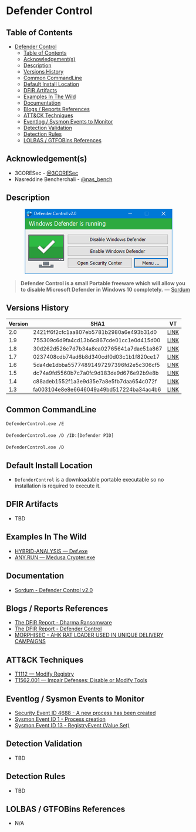 # Defender Control

## Table of Contents

- [Defender Control](#defender-control)
  - [Table of Contents](#table-of-contents)
  - [Acknowledgement(s)](#acknowledgements)
  - [Description](#description)
  - [Versions History](#versions-history)
  - [Common CommandLine](#common-commandline)
  - [Default Install Location](#default-install-location)
  - [DFIR Artifacts](#dfir-artifacts)
  - [Examples In The Wild](#examples-in-the-wild)
  - [Documentation](#documentation)
  - [Blogs / Reports References](#blogs--reports-references)
  - [ATT&CK Techniques](#attck-techniques)
  - [Eventlog / Sysmon Events to Monitor](#eventlog--sysmon-events-to-monitor)
  - [Detection Validation](#detection-validation)
  - [Detection Rules](#detection-rules)
  - [LOLBAS / GTFOBins References](#lolbas--gtfobins-references)

## Acknowledgement(s)

- 3CORESec - [@3CORESec](https://twitter.com/3CORESec)
- Nasreddine Bencherchali - [@nas_bench](https://twitter.com/nas_bench)

## Description

<p align="center"><img src="/Images/Screenshots/DefenderControl.png"></p>

> **Defender Control is a small Portable freeware which will allow you to disable Microsoft Defender in Windows 10 completely.** — [Sordum](https://www.sordum.org/9480/defender-control-v2-0/)

## Versions History

| Version | SHA1                                     | VT                                                                                                                   |
|---------|------------------------------------------|----------------------------------------------------------------------------------------------------------------------|
| 2.0    | 2421ff6f2cfc1aa807eb5781b2980a6e493b31d0 | [LINK](https://www.virustotal.com/gui/file/20c730c7033b5bdc0a6510825e90449ba8f87942d2d7f61fa1ba5f100e98c141)                                                                                                             |
| 1.9    | 755309c6d9fa4cd13b6c867cde01cc1e0d415d00 | [LINK](https://www.virustotal.com/gui/file/6606d759667fbdfaa46241db7ffb4839d2c47b88a20120446f41e916cad77d0b)                                                                                                             |
| 1.8    | 30d262d526c7d7b34a8ea02765641a7dae51a867 | [LINK](https://www.virustotal.com/gui/file/94cd357b51381f164ed17ff16a1c036ab228350fc41fa78507ce611f3dec0efd)                                                                                                             |
| 1.7    | 0237408cdb74ad6b8d340cdf0d03c1b1f820ce17 | [LINK](https://www.virustotal.com/gui/file/ce3a6224dae98fdaa712cfa6495cb72349f333133dbfb339c9e90699cbe4e8e4)                                                                                                             |
| 1.6    | 5da4de1dbba55774891497297396fd2e5c306cf5 | [LINK](https://www.virustotal.com/gui/file/a201f7f81277e28c0bdd680427b979aee70e42e8a98c67f11e7c83d02f8fe7ae)                                                                                                             |
| 1.5    | dc74a9fd5560b7c7a0fc9d183de9d676e92b9e8b | [LINK](https://www.virustotal.com/gui/file/c576f7f55c4c0304b290b15e70a638b037df15c69577cd6263329c73416e490e)                                                                                                             |
| 1.4    | c88adeb1552f1a3e9d35e7a8e5fb7daa654c072f | [LINK](https://www.virustotal.com/gui/file/09d874b2d30d1418677618751ae57f219c062944f00d4b2def1f90a4ae9d3745)                                                                                                             |
| 1.3    | fa003104e8e8e6646049a49bd517224ba34ac4b6 | [LINK](https://www.virustotal.com/gui/file/5161a16217b9d8b9817ad1f6e1020e2eb625bbd6ccf82fbf9423077d0c966aa0)                                                                                                             |

## Common CommandLine

```batch
DefenderControl.exe /E

DefenderControl.exe /D /ID:[Defender PID]

DefenderControl.exe /D
```

## Default Install Location

- ``DefenderControl`` is a downloadable portable executable so no installation is required to execute it.

## DFIR Artifacts

- TBD

## Examples In The Wild

- [HYBRID-ANALYSIS — Def.exe](https://www.hybrid-analysis.com/sample/a201f7f81277e28c0bdd680427b979aee70e42e8a98c67f11e7c83d02f8fe7ae/5ef3dc0f4ef6473e02070a78)
- [ANY.RUN — Medusa Crypter.exe](https://app.any.run/tasks/54e660eb-4cab-4280-be27-11333838a5eb/)

## Documentation

- [Sordum - Defender Control v2.0](https://www.sordum.org/9480/defender-control-v2-0/)

## Blogs / Reports References

- [The DFIR Report  - Dharma Ransomware](https://thedfirreport.com/2020/04/14/dharma-ransomware/)
- [The DFIR Report  - Defender Control](https://thedfirreport.com/2020/12/13/defender-control/)
- [MORPHISEC - AHK RAT LOADER USED IN UNIQUE DELIVERY CAMPAIGNS](https://blog.morphisec.com/ahk-rat-loader-leveraged-in-unique-delivery-campaigns)

## ATT&CK Techniques

- [T1112 — Modify Registry](https://attack.mitre.org/techniques/T1112/)
- [T1562.001 — Impair Defenses: Disable or Modify Tools](https://attack.mitre.org/techniques/T1562/001/)

## Eventlog / Sysmon Events to Monitor

- [Security Event ID 4688 - A new process has been created](https://www.ultimatewindowssecurity.com/securitylog/encyclopedia/event.aspx?eventID=4688)
- [Sysmon Event ID 1 - Process creation](https://www.ultimatewindowssecurity.com/securitylog/encyclopedia/event.aspx?eventid=90001)
- [Sysmon Event ID 13 - RegistryEvent (Value Set)](https://www.ultimatewindowssecurity.com/securitylog/encyclopedia/event.aspx?eventid=90013)

## Detection Validation

- TBD

## Detection Rules

- TBD

## LOLBAS / GTFOBins References

- N/A
